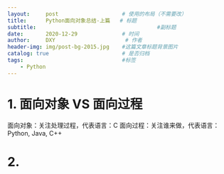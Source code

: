 ```yaml
---
layout:     post                    # 使用的布局（不需要改）
title:      Python面向对象总结-上篇   # 标题 
subtitle:    						           #副标题
date:       2020-12-29              # 时间
author:     DXY                      # 作者
header-img: img/post-bg-2015.jpg    #这篇文章标题背景图片
catalog: true                       # 是否归档
tags:                               #标签
    - Python
---
```

# 1. 面向对象 VS 面向过程
面向对象：关注处理过程，代表语言：C
面向过程：关注谁来做，代表语言：Python, Java, C++
# 2.